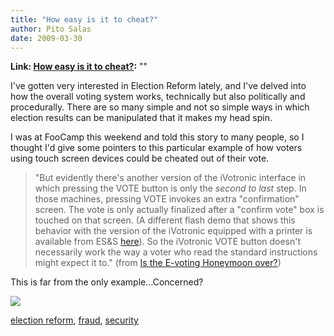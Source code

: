 ```yaml
---
title: "How easy is it to cheat?"
author: Pito Salas
date: 2009-03-30
---
```


**Link: [How easy is it to cheat?](None):** ""

I've gotten very interested in Election Reform lately, and I've delved into
how the overall voting system works, technically but also politically and
procedurally. There are so many simple and not so simple ways in which
election results can be manipulated that it makes my head spin.

I was at FooCamp this weekend and told this story to many people, so I thought
I'd give some pointers to this particular example of how voters using touch
screen devices could be cheated out of their vote.

> "But evidently there's another version of the iVotronic interface in which
> pressing the VOTE button is only the _second to last_ step. In those
> machines, pressing VOTE invokes an extra "confirmation" screen. The vote is
> only actually finalized after a "confirm vote" box is touched on that
> screen. (A different flash demo that shows this behavior with the version of
> the iVotronic equipped with a printer is available from ES&S
> [here](<http://www.essvote.com/HTML/iVotronicDemo2/index.html>)). So the
> iVotronic VOTE button doesn't necessarily work the way a voter who read the
> standard instructions might expect it to." (from [Is the E-voting Honeymoon
> over?](<http://www.crypto.com/blog/vote_fraud_in_kentucky/>))

This is far from the only example…Concerned?

![](https://i0.wp.com/img.zemanta.com/pixy.gif?w=584)

[election reform](<http://technorati.com/tag/election%20reform>),
[fraud](<http://technorati.com/tag/fraud>),
[security](<http://technorati.com/tag/security>)


